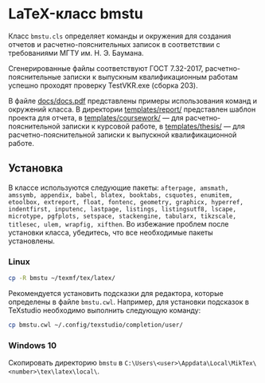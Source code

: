 # LaTeX-класс bmstu

Класс `bmstu.cls` определяет команды и окружения для создания отчетов и расчетно-пояснительных записок в соответствии с требованиями МГТУ им. Н. Э. Баумана.

Сгенерированные файлы соответствуют ГОСТ 7.32-2017, расчетно-пояснительные записки к выпускным квалификационным работам успешно проходят проверку TestVKR.exe (сборка 203).

В файле [docs/docs.pdf](docs/docs.pdf) представлены примеры использования команд и окружений класса. В директории [templates/report/](templates/report/) представлен шаблон проекта для отчета, в [templates/coursework/](templates/coursework/) — для расчетно-пояснительной записки к курсовой работе, в [templates/thesis/](templates/thesis/) — для расчетно-пояснительной записки к выпускной квалификационной работе.

## Установка

В классе используются следующие пакеты: ```afterpage, amsmath, amssymb, appendix, babel, blatex, booktabs, csquotes, enumitem, etoolbox, extreport, float, fontenc, geometry, graphicx, hyperref, indentfirst, inputenc, lastpage, listings, listingsutf8, lscape, microtype, pgfplots, setspace, stackengine, tabularx, tikzscale, titlesec, ulem, wrapfig, xifthen```. Во избежание проблем после установки класса, убедитесь, что все необходимые пакеты установлены.

### Linux

```bash
cp -R bmstu ~/texmf/tex/latex/
```

Рекомендуется установить подсказки для редактора, которые определены в файле `bmstu.cwl`. Например, для установки подсказок в TeXstudio необходимо выполнить следующую команду:
```bash
cp bmstu.cwl ~/.config/texstudio/completion/user/
```

### Windows 10

Скопировать директорию `bmstu` в `C:\Users\<user>\Appdata\Local\MikTex\<number>\tex\latex\local\`.

